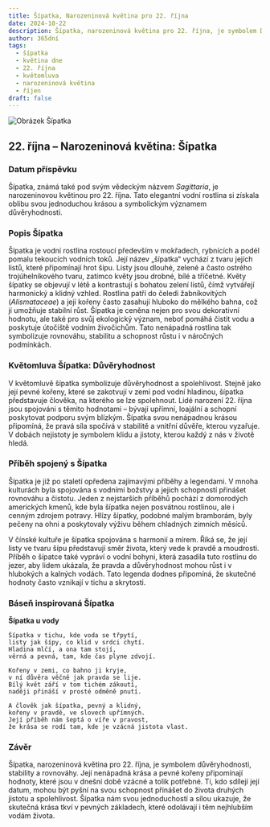 ```yaml
---
title: Šípatka, Narozeninová květina pro 22. října
date: 2024-10-22
description: Šípatka, narozeninová květina pro 22. října, je symbolem Důvěryhodnost. Objevte její jedinečný význam, fascinující příběhy a poezii, která oslavuje její krásu.
author: 365dní
tags:
  - šípatka
  - květina dne
  - 22. října
  - květomluva
  - narozeninová květina
  - říjen
draft: false
---
```


![Obrázek Šípatka](https://cdn.pixabay.com/photo/2018/06/11/19/14/arrowhead-3469144_640.jpg#center)


## 22. října – Narozeninová květina: Šípatka

### Datum příspěvku

Šípatka, známá také pod svým vědeckým názvem _Sagittaria_, je narozeninovou květinou pro 22. října. Tato elegantní vodní rostlina si získala oblibu svou jednoduchou krásou a symbolickým významem důvěryhodnosti.

### Popis Šípatka

Šípatka je vodní rostlina rostoucí především v mokřadech, rybnících a podél pomalu tekoucích vodních toků. Její název „šípatka“ vychází z tvaru jejích listů, které připomínají hrot šípu. Listy jsou dlouhé, zelené a často ostrého trojúhelníkového tvaru, zatímco květy jsou drobné, bílé a tříčetné. Květy šípatky se objevují v létě a kontrastují s bohatou zelení listů, čímž vytvářejí harmonický a klidný vzhled. Rostlina patří do čeledi žabníkovitých (_Alismataceae_) a její kořeny často zasahují hluboko do mělkého bahna, což jí umožňuje stabilní růst. Šípatka je ceněna nejen pro svou dekorativní hodnotu, ale také pro svůj ekologický význam, neboť pomáhá čistit vodu a poskytuje útočiště vodním živočichům. Tato nenápadná rostlina tak symbolizuje rovnováhu, stabilitu a schopnost růstu i v náročných podmínkách.

### Květomluva Šípatka: Důvěryhodnost

V květomluvě šípatka symbolizuje důvěryhodnost a spolehlivost. Stejně jako její pevné kořeny, které se zakotvují v zemi pod vodní hladinou, šípatka představuje člověka, na kterého se lze spolehnout. Lidé narození 22. října jsou spojováni s těmito hodnotami – bývají upřímní, loajální a schopní poskytovat podporu svým blízkým. Šípatka svou nenápadnou krásou připomíná, že pravá síla spočívá v stabilitě a vnitřní důvěře, kterou vyzařuje. V dobách nejistoty je symbolem klidu a jistoty, kterou každý z nás v životě hledá.

### Příběh spojený s Šípatka

Šípatka je již po staletí opředena zajímavými příběhy a legendami. V mnoha kulturách byla spojována s vodními božstvy a jejich schopností přinášet rovnováhu a čistotu. Jeden z nejstarších příběhů pochází z domorodých amerických kmenů, kde byla šípatka nejen posvátnou rostlinou, ale i cenným zdrojem potravy. Hlízy šípatky, podobné malým bramborám, byly pečeny na ohni a poskytovaly výživu během chladných zimních měsíců.

V čínské kultuře je šípatka spojována s harmonií a mírem. Říká se, že její listy ve tvaru šípu představují směr života, který vede k pravdě a moudrosti. Příběh o šípatce také vypráví o vodní bohyni, která zasadila tuto rostlinu do jezer, aby lidem ukázala, že pravda a důvěryhodnost mohou růst i v hlubokých a kalných vodách. Tato legenda dodnes připomíná, že skutečné hodnoty často vznikají v tichu a skrytosti.

### Báseň inspirovaná Šípatka

**Šípatka u vody**

```
Šípatka v tichu, kde voda se třpytí,  
listy jak šípy, co klid v srdci chytí.  
Hladina mlčí, a ona tam stojí,  
věrná a pevná, tam, kde čas plyne zdvojí.  

Kořeny v zemi, co bahno ji kryje,  
v ní důvěra věčně jak pravda se lije.  
Bílý květ září v tom tichém zákoutí,  
naději přináší v prosté odměně pnutí.  

A člověk jak šípatka, pevný a klidný,  
kořeny v pravdě, ve slovech upřímných.  
Její příběh nám šeptá o víře v pravost,  
že krása se rodí tam, kde je vzácná jistota vlast.  
```

### Závěr

Šípatka, narozeninová květina pro 22. října, je symbolem důvěryhodnosti, stability a rovnováhy. Její nenápadná krása a pevné kořeny připomínají hodnoty, které jsou v dnešní době vzácné a tolik potřebné. Ti, kdo sdílejí její datum, mohou být pyšní na svou schopnost přinášet do života druhých jistotu a spolehlivost. Šípatka nám svou jednoduchostí a sílou ukazuje, že skutečná krása tkví v pevných základech, které odolávají i těm nejhlubším vodám života.